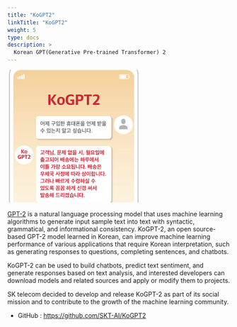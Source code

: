 ```yaml
---
title: "KoGPT2"
linkTitle: "KoGPT2"
weight: 5
type: docs
description: >
  Korean GPT(Generative Pre-trained Transformer) 2
---
```


![kogpt2](./kogpt2.png)

[GPT-2](https://github.com/openai/gpt-2) is a natural language processing model that uses machine learning algorithms to generate input sample text into text with syntactic, grammatical, and informational consistency. KoGPT-2, an open source-based GPT-2 model learned in Korean, can improve machine learning performance of various applications that require Korean interpretation, such as generating responses to questions, completing sentences, and chatbots.

KoGPT-2 can be used to build chatbots, predict text sentiment, and generate responses based on text analysis, and interested developers can download models and related sources and apply or modify them to projects.

SK telecom decided to develop and release KoGPT-2 as part of its social mission and to contribute to the growth of the machine learning community.

* GitHub : https://github.com/SKT-AI/KoGPT2